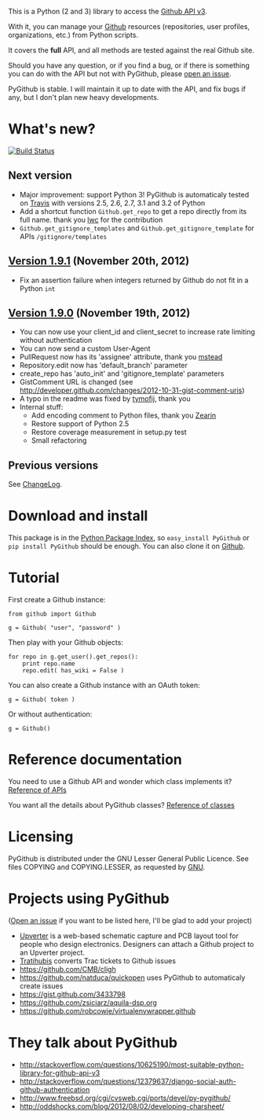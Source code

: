 This is a Python (2 and 3) library to access the [Github API v3](http://developer.github.com/v3).

With it, you can manage your [Github](http://github.com) resources (repositories, user profiles, organizations, etc.) from Python scripts.

It covers the **full** API, and all methods are tested against the real Github site.

Should you have any question, or if you find a bug, or if there is something you can do with the API but not with PyGithub, please [open an issue](https://github.com/jacquev6/PyGithub/issues).

PyGithub is stable. I will maintain it up to date with the API, and fix bugs if any, but I don't plan new heavy developments.

What's new?
===========

[![Build Status](https://travis-ci.org/jacquev6/PyGithub.png?branch=master)](https://travis-ci.org/jacquev6/PyGithub)

Next version
------------

* Major improvement: support Python 3! PyGithub is automaticaly tested on [Travis](http://travis-ci.org/jacquev6/PyGithub) with versions 2.5, 2.6, 2.7, 3.1 and 3.2 of Python
* Add a shortcut function `Github.get_repo` to get a repo directly from its full name. thank you [lwc](https://github.com/lwc) for the contribution
* `Github.get_gitignore_templates` and `Github.get_gitignore_template` for APIs `/gitignore/templates`

[Version 1.9.1](https://github.com/jacquev6/PyGithub/issues?milestone=17&state=closed) (November 20th, 2012)
------------------------------------------------------------------------------------------------------------

* Fix an assertion failure when integers returned by Github do not fit in a Python `int`

[Version 1.9.0](https://github.com/jacquev6/PyGithub/issues?milestone=14&state=closed) (November 19th, 2012)
------------------------------------------------------------------------------------------------------------

* You can now use your client_id and client_secret to increase rate limiting without authentication
* You can now send a custom User-Agent
* PullRequest now has its 'assignee' attribute, thank you [mstead](https://github.com/mstead)
* Repository.edit now has 'default_branch' parameter
* create_repo has 'auto_init' and 'gitignore_template' parameters
* GistComment URL is changed (see http://developer.github.com/changes/2012-10-31-gist-comment-uris)
* A typo in the readme was fixed by [tymofij](https://github.com/tymofij), thank you
* Internal stuff:
    * Add encoding comment to Python files, thank you [Zearin](https://github.com/Zearin)
    * Restore support of Python 2.5
    * Restore coverage measurement in setup.py test
    * Small refactoring

Previous versions
-----------------

See [ChangeLog](https://github.com/jacquev6/PyGithub/blob/master/doc/ChangeLog.md).

Download and install
====================

This package is in the [Python Package Index](http://pypi.python.org/pypi/PyGithub), so `easy_install PyGithub` or `pip install PyGithub` should be enough.
You can also clone it on [Github](http://github.com/jacquev6/PyGithub).

Tutorial
========

First create a Github instance:

    from github import Github

    g = Github( "user", "password" )

Then play with your Github objects:

    for repo in g.get_user().get_repos():
        print repo.name
        repo.edit( has_wiki = False )

You can also create a Github instance with an OAuth token:

    g = Github( token )

Or without authentication:

    g = Github()

Reference documentation
=======================

You need to use a Github API and wonder which class implements it? [Reference of APIs](https://github.com/jacquev6/PyGithub/blob/master/doc/ReferenceOfApis.md)

You want all the details about PyGithub classes? [Reference of classes](https://github.com/jacquev6/PyGithub/blob/master/doc/ReferenceOfClasses.md)

Licensing
=========

PyGithub is distributed under the GNU Lesser General Public Licence.
See files COPYING and COPYING.LESSER, as requested by [GNU](http://www.gnu.org/licenses/gpl-howto.html).

Projects using PyGithub
=======================

([Open an issue](https://github.com/jacquev6/PyGithub/issues) if you want to be listed here, I'll be glad to add your project)

* [Upverter](https://upverter.com) is a web-based schematic capture and PCB layout tool for people who design electronics. Designers can attach a Github project to an Upverter project.
* [Tratihubis](http://pypi.python.org/pypi/tratihubis/) converts Trac tickets to Github issues
* https://github.com/CMB/cligh
* https://github.com/natduca/quickopen uses PyGithub to automaticaly create issues
* https://gist.github.com/3433798
* https://github.com/zsiciarz/aquila-dsp.org
* https://github.com/robcowie/virtualenvwrapper.github

They talk about PyGithub
========================

* http://stackoverflow.com/questions/10625190/most-suitable-python-library-for-github-api-v3
* http://stackoverflow.com/questions/12379637/django-social-auth-github-authentication
* http://www.freebsd.org/cgi/cvsweb.cgi/ports/devel/py-pygithub/
* http://oddshocks.com/blog/2012/08/02/developing-charsheet/
